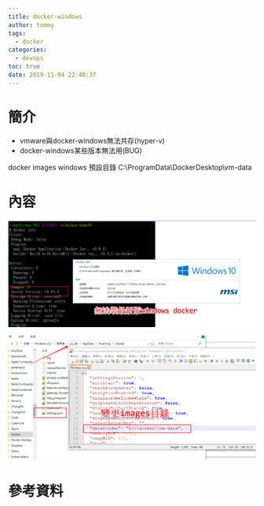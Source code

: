 ```yaml
---
title: docker-windows
author: tommy
tags:
  - docker
categories:
  - devops
toc: true
date: 2019-11-04 22:48:37
---
```


# 簡介

- vmware與docker-windows無法共存(hyper-v)
- docker-windows某些版本無法用(BUG)


docker images windows 預設目錄 C:\ProgramData\DockerDesktop\vm-data

<!--more-->
# 內容


![version](../images/20191104230528.png)

![變更目錄](../images/20191104225518.png)






# 參考資料


